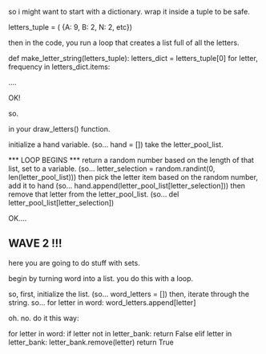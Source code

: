 so i might want to start with a dictionary. wrap it inside a tuple to be safe.

letters_tuple = ( {A: 9,
    B: 2,
    N: 2,
    etc})

then in the code, you run a loop that creates a list full of all the letters.

def make_letter_string(letters_tuple):
    letters_dict = letters_tuple[0]
    for letter, frequency in letters_dict.items:

....

OK!

so.

in your draw_letters() function.

initialize a hand variable.
    (so... hand = [])
take the letter_pool_list.

*** LOOP BEGINS ***
return a random number based on the length of that list, set to a variable.
    (so... letter_selection = random.randint(0, len(letter_pool_list)))
then pick the letter item based on the random number, add it to hand
    (so... hand.append(letter_pool_list[letter_selection]))
then remove that letter from the letter_pool_list.
    (so... del letter_pool_list[letter_selection])

OK....

## WAVE 2 !!!

here you are going to do stuff with sets.

begin by turning word into a list. you do this with a loop.

so, first, initialize the list.
    (so... word_letters = [])
then, iterate through the string.
so...
for letter in word:
    word_letters.append[letter]

oh. no.
do it this way:

for letter in word:
    if letter not in letter_bank:
        return False
    elif letter in letter_bank:
        letter_bank.remove(letter)
return True